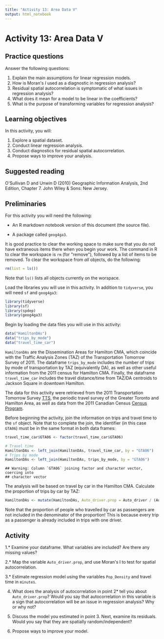 ```yaml
---
title: "Activity 13: Area Data V"
output: html_notebook
---
```


# Activity 13: Area Data V

## Practice questions

Answer the following questions:

1. Explain the main assumptions for linear regression models.
2. How is Moran's $I$ used as a diagnostic in regression analysis?
3. Residual spatial autocorrelation is symptomatic of what issues in regression analysis?
4. What does it mean for a model to be linear in the coefficients?
5. What is the purpose of transforming variables for regression analysis?

## Learning objectives

In this activity, you will:

1. Explore a spatial dataset.
2. Conduct linear regression analysis.
3. Conduct diagnostics for residual spatial autocorrelation.
4. Propose ways to improve your analysis.

## Suggested reading

O'Sullivan D and Unwin D (2010) Geographic Information Analysis, 2nd Edition, Chapter 7. John Wiley & Sons: New Jersey. 

## Preliminaries

For this activity you will need the following:

* An R markdown notebook version of this document (the source file).

* A package called `geog4ga3`.

It is good practice to clear the working space to make sure that you do not have extraneous items there when you begin your work. The command in R to clear the workspace is `rm` (for "remove"), followed by a list of items to be removed. To clear the workspace from _all_ objects, do the following:

```r
rm(list = ls())
```

Note that `ls()` lists all objects currently on the worspace.

Load the libraries you will use in this activity. In addition to `tidyverse`, you will need `sf` and `geog4ga3`:

```r
library(tidyverse)
library(sf)
library(spdep)
library(geog4ga3)
```

Begin by loading the data files you will use in this activity:

```r
data("HamiltonDAs")
data("trips_by_mode")
data("travel_time_car")
```

`HamiltonDAs` are the Dissemination Areas for Hamilton CMA, which coincide with the Traffic Analysis Zones (TAZ) of the Transportation Tomorrow Survey of 2011. The dataframe `trips_by_mode` includes the number of trips by mode of transportation by TAZ (equivalently DA), as well as other useful information from the 2011 census for Hamilton CMA. Finally, the dataframe `travel_time_car` includes the travel distance/time from TAZ/DA centroids to Jackson Square in downtown Hamilton.

The data for this activity were retrieved from the 2011 Transportation Tomorrow Survey [TTS](http://www.transportationtomorrow.on.ca/), the periodic travel survey of the Greater Toronto and Hamilton Area, as well as data from the 2011 Canadian Census [Census Program](http://www12.statcan.gc.ca/census-recensement/index-eng.cfm).

Before beginning the activity, join the information on trips and travel time to the `sf` object. Note that to complete the join, the identifier (in this case `GTA06`) must be in the same format in both data frames:

```r
travel_time_car$GTA06 <- factor(travel_time_car$GTA06)

# Travel time
HamiltonDAs <- left_join(HamiltonDAs, travel_time_car, by = "GTA06")
# Trips by mode
HamiltonDAs <- left_join(HamiltonDAs, trips_by_mode, by = "GTA06")
```

```
## Warning: Column `GTA06` joining factor and character vector, coercing into
## character vector
```

The analysis will be based on travel by car in the Hamilton CMA. Calculate the proportion of trips by car by TAZ:

```r
HamiltonDAs <- mutate(HamiltonDAs, Auto_driver.prop = Auto_driver / (Auto_driver + Cycle + Walk))
```

Note that the proportion of people who travelled by car as passengers are not included in the denominator of the proportion! This is because every trip as a passenger is already included in trips with one driver.

## Activity

1.* Examine your dataframe. What variables are included? Are there any missing values?

2.* Map the variable `Auto_driver.prop`, and use Moran's I to test for spatial autocorrelation. 

3.* Estimate regression model using the variables `Pop_Density` and travel time in `minutes`.

4. What does the analysis of autocorrelation in point 2* tell you about `Auto_driver.prop`? Would you say that autocorrelation in this variable is a sign that autocorrelation will be an issue in regression analysis? Why or why not?

5. Discuss the model you estimated in point 3. Next, examine its residuals. Would you say that they are spatially random/independent?

6. Propose ways to improve your model.
